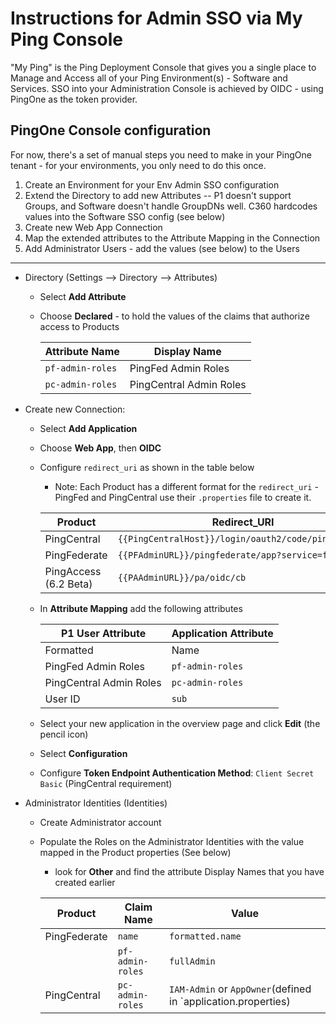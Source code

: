 # Instructions for Admin SSO via My Ping Console

"My Ping" is the Ping Deployment Console that gives you a single place to Manage and Access all of your Ping Environment(s) - Software and Services. SSO into your Administration Console is achieved by OIDC - using PingOne as the token provider.

## PingOne Console configuration

For now, there's a set of manual steps you need to make in your PingOne tenant - for your environments, you only need to do this once.

1. Create an Environment for your Env Admin SSO configuration
2. Extend the Directory to add new Attributes -- P1 doesn't support Groups, and Software doesn't handle GroupDNs well. C360 hardcodes values into the Software SSO config (see below)
3. Create new Web App Connection
4. Map the extended attributes to the Attribute Mapping in the Connection
5. Add Administrator Users - add the values (see below) to the Users

---

* Directory (Settings --> Directory --> Attributes)
  * Select **Add Attribute**
  * Choose **Declared** - to hold the values of the claims that authorize access to Products

    | Attribute Name | Display Name |
    | --- | --- |
    | `pf-admin-roles`| PingFed Admin Roles |
    | `pc-admin-roles` | PingCentral Admin Roles |

* Create new Connection:
  * Select **Add Application**
  * Choose **Web App**, then **OIDC**
  * Configure `redirect_uri` as shown in the table below
    * Note: Each Product has a different format for the `redirect_uri` - PingFed and PingCentral use their `.properties` file to create it.

    | Product | Redirect_URI |
    | --- | --- |
    | PingCentral | `{{PingCentralHost}}/login/oauth2/code/pingcentral` |
    | PingFederate | `{{PFAdminURL}}/pingfederate/app?service=finishsso` |
    | PingAccess (6.2 Beta) | `{{PAAdminURL}}/pa/oidc/cb` |

  * In **Attribute Mapping** add the following attributes

    | P1 User Attribute | Application Attribute |
    | --- | --- |
    | Formatted | Name |
    | PingFed Admin Roles | `pf-admin-roles` |
    | PingCentral Admin Roles | `pc-admin-roles` |
    | User ID | `sub` |

  * Select your new application in the overview page and click **Edit** (the pencil icon)
  * Select **Configuration**
  * Configure **Token Endpoint Authentication Method**: `Client Secret Basic` (PingCentral requirement)

* Administrator Identities (Identities)
  * Create Administrator account
  * Populate the Roles on the Administrator Identities with the value mapped in the Product properties (See below)
    * look for **Other** and find the attribute Display Names that you have created earlier

    | Product | Claim Name | Value |
    | --- | --- | --- |
    | PingFederate | `name` | `formatted.name` | Name of Administrator |
    | | `pf-admin-roles` | `fullAdmin` | Roles for Admin (defined in `oidc.properties`) |
    | PingCentral | `pc-admin-roles` | `IAM-Admin` or `AppOwner`(defined in `application.properties)
